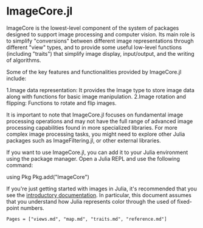 # ImageCore.jl

ImageCore is the lowest-level component of the system of packages
designed to support image processing and computer vision. Its main
role is to simplify "conversions" between different image
representations through different "view" types, and to provide some
useful low-level functions (including "traits") that simplify image
display, input/output, and the writing of algorithms.

Some of the key features and functionalities provided by ImageCore.jl include:

1.Image data representation: It provides the Image type to store image data along with functions for basic image manipulation.
2.Image rotation and flipping: Functions to rotate and flip images.


It is important to note that ImageCore.jl focuses on fundamental image processing operations and may not have the full range of advanced image processing capabilities found in more specialized libraries. For more complex image processing tasks, you might need to explore other Julia packages such as ImageFiltering.jl, or other external libraries.

If you want to use ImageCore.jl, you can add it to your Julia environment using the package manager. Open a Julia REPL and use the following command:

using Pkg
Pkg.add("ImageCore")


If you're just getting started with images in Julia, it's recommended
that you see the
[introductory documentation](http://juliaimages.github.io/latest/). In
particular, this document assumes that you understand how Julia
represents color through the used of fixed-point numbers.

```@contents
Pages = ["views.md", "map.md", "traits.md", "reference.md"]
```
